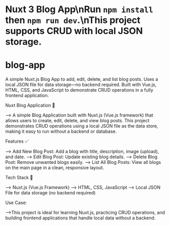 # Nuxt 3 Blog App\nRun `npm install` then `npm run dev`.\nThis project supports CRUD with local JSON storage.

# blog-app
A simple Nuxt.js Blog App to add, edit, delete, and list blog posts. Uses a local JSON file for data storage—no backend required. Built with Vue.js, HTML, CSS, and JavaScript to demonstrate CRUD operations in a fully frontend application.

Nuxt Blog Application 📝

--> A simple Blog Application built with Nuxt.js (Vue.js framework) that allows users to create, edit, delete, and view blog posts. This project demonstrates CRUD operations using a local JSON file as the data store, making it easy to run without a backend or database.

Features ✅

--> Add New Blog Post: Add a blog with title, description, image (upload), and date.
--> Edit Blog Post: Update existing blog details.
--> Delete Blog Post: Remove unwanted blogs easily.
--> List All Blog Posts: View all blogs on the main page in a clean, responsive layout.

Tech Stack 🧱

--> Nuxt.js (Vue.js Framework)
--> HTML, CSS, JavaScript
--> Local JSON File for data storage (no backend required)

Use Case:

-->This project is ideal for learning Nuxt.js, practicing CRUD operations, and building frontend applications that handle local data without a backend.